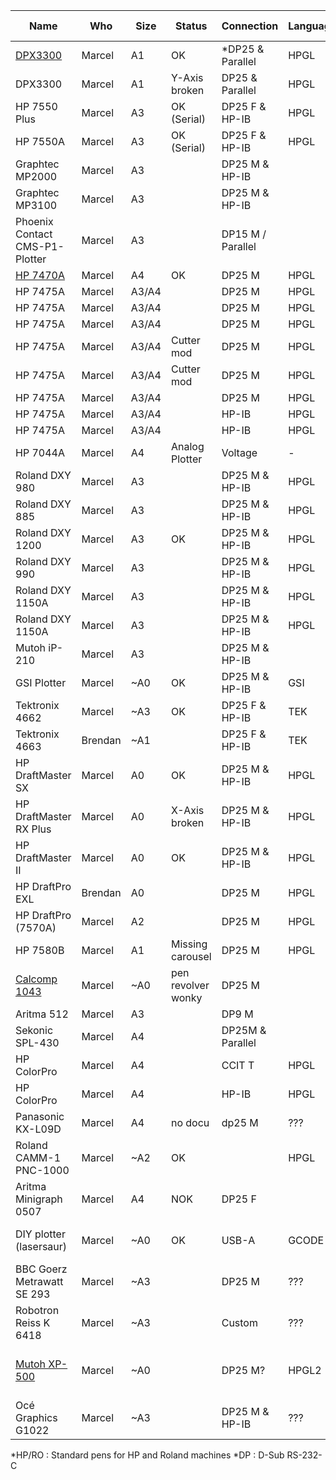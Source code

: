 | Name                           | Who     | Size  | Status             | Connection        | Language | Pen connection            | Pen count |
|--------------------------------|---------|-------|--------------------|-------------------|----------|---------------------------|-----------|
| [DPX3300](dpx3300.md)          | Marcel  | A1    | OK                 | *DP25 & Parallel  | HPGL     | *HP/RO                    | 8         |
| DPX3300                        | Marcel  | A1    | Y-Axis <br>broken  | DP25 & Parallel   | HPGL     | HP/RO                     | 8         |
| HP 7550 Plus                   | Marcel  | A3    | OK (Serial)        | DP25 F & HP-IB    | HPGL     | HP/RO                     | 8         |
| HP 7550A                       | Marcel  | A3    | OK (Serial)        | DP25 F & HP-IB    | HPGL     | HP/RO                     | 8         |
| Graphtec MP2000                | Marcel  | A3    |                    | DP25 M & HP-IB    |          |                           | 8         |
| Graphtec MP3100                | Marcel  | A3    |                    | DP25 M & HP-IB    |          |                           | 8         |
| Phoenix Contact CMS-P1-Plotter | Marcel  | A3    |                    | DP15 M / Parallel |          |                           | 4         |
| [HP 7470A](hp7470a.md)         | Marcel  | A4    | OK                 | DP25 M            | HPGL     |                           | 2         |
| HP 7475A                       | Marcel  | A3/A4 |                    | DP25 M            | HPGL     | HP/RO                     | 6         |
| HP 7475A                       | Marcel  | A3/A4 |                    | DP25 M            | HPGL     | HP/RO                     | 6         |
| HP 7475A                       | Marcel  | A3/A4 |                    | DP25 M            | HPGL     | HP/RO                     | 6         |
| HP 7475A                       | Marcel  | A3/A4 | Cutter mod         | DP25 M            | HPGL     | HP/RO                     | 6         |
| HP 7475A                       | Marcel  | A3/A4 | Cutter mod         | DP25 M            | HPGL     | HP/RO                     | 6         |
| HP 7475A                       | Marcel  | A3/A4 |                    | DP25 M            | HPGL     | HP/RO                     | 6         |
| HP 7475A                       | Marcel  | A3/A4 |                    | HP-IB             | HPGL     | HP/RO                     | 6         |
| HP 7475A                       | Marcel  | A3/A4 |                    | HP-IB             | HPGL     | HP/RO                     | 6         |
| HP 7044A                       | Marcel  | A4    | Analog Plotter     | Voltage           | -        | Unique pen                | 1         |
| Roland DXY 980                 | Marcel  | A3    |                    | DP25 M & HP-IB    | HPGL     | HP/RO                     | 8         |
| Roland DXY 885                 | Marcel  | A3    |                    | DP25 M & HP-IB    | HPGL     | HP/RO                     | 8         |
| Roland DXY 1200                | Marcel  | A3    | OK                 | DP25 M & HP-IB    | HPGL     | HP/RO                     | 8         |
| Roland DXY 990                 | Marcel  | A3    |                    | DP25 M & HP-IB    | HPGL     |                           | 8         |
| Roland DXY 1150A               | Marcel  | A3    |                    | DP25 M & HP-IB    | HPGL     |                           | 8         |
| Roland DXY 1150A               | Marcel  | A3    |                    | DP25 M & HP-IB    | HPGL     |                           | 8         |
| Mutoh iP-210                   | Marcel  | A3    |                    | DP25 M & HP-IB    |          | Mutoh Pens                | 8         |
| GSI Plotter                    | Marcel  | ~A0   | OK                 | DP25 M & HP-IB    | GSI      | GSI Adapter               | 1         |
| Tektronix 4662                 | Marcel  | ~A3   | OK                 | DP25 F & HP-IB    | TEK      | Rotring Isograph          | 1         |
| Tektronix 4663                 | Brendan | ~A1   |                    | DP25 F & HP-IB    | TEK      | Rotring Isograph          | 2         |
| HP DraftMaster SX              | Marcel  | A0    | OK                 | DP25 M & HP-IB    | HPGL     |                           | 8         |
| HP DraftMaster RX Plus         | Marcel  | A0    | X-Axis <br>broken  | DP25 M & HP-IB    | HPGL     |                           | 8         |
| HP DraftMaster II              | Marcel  | A0    | OK                 | DP25 M & HP-IB    | HPGL     |                           | 8         |
| HP DraftPro EXL                | Brendan | A0    |                    | DP25 M            | HPGL     | HP/RO                     | 8         |
| HP DraftPro (7570A)            | Marcel  | A2    |                    | DP25 M            | HPGL     | HP/RO                     | 8         |
| HP 7580B                       | Marcel  | A1    | Missing carousel   | DP25 M            | HPGL     | HP/RO                     | 8         |
| [Calcomp 1043](calcomp1043.md) | Marcel  | ~A0   | pen revolver wonky | DP25 M            |          | Calcomp pens              | 8         |
| Aritma 512                     | Marcel  | A3    |                    | DP9 M             |          | HP/RO                     | 8         |
| Sekonic SPL-430                | Marcel  | A4    |                    | DP25M & Parallel  |          |                           |           |
| HP ColorPro                    | Marcel  | A4    |                    | CCIT T            | HPGL     |                           | 6         |
| HP ColorPro                    | Marcel  | A4    |                    | HP-IB             | HPGL     |                           | 6         |
| Panasonic KX-L09D              | Marcel  | A4    | no docu            | dp25 M            | ???      |                           |           |
| Roland CAMM-1 PNC-1000         | Marcel  | ~A2   | OK                 |                   | HPGL     | HP/RO                     | 1         |
| Aritma Minigraph 0507          | Marcel  | A4    | NOK                | DP25 F            |          |                           | 1         |
| DIY plotter (lasersaur)        | Marcel  | ~A0   | OK                 | USB-A             | GCODE    | max diameter 23mm         | 1         |
| BBC Goerz Metrawatt SE 293     | Marcel  | ~A3   |                    | DP25 M            | ???      |                           | 8         |
| Robotron Reiss K 6418          | Marcel  | ~A3   |                    | Custom            | ???      |                           | 1         |
| [Mutoh XP-500](mutoh_xp500.md) | Marcel  | ~A0   |                    | DP25 M?           | HPGL2    | Mutoh Pens / Standard HP? | 8         |
| Océ Graphics G1022             | Marcel  | ~A3   |                    | DP25 M & HP-IB    | ???      | HP/RO                     | 6         |

*HP/RO  : Standard pens for HP and Roland machines
*DP     : D-Sub RS-232-C